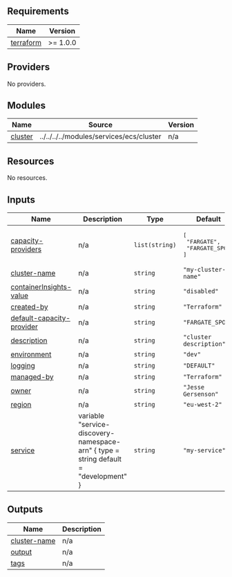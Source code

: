<!-- BEGIN_TF_DOCS -->
## Requirements

| Name | Version |
|------|---------|
| <a name="requirement_terraform"></a> [terraform](#requirement\_terraform) | >= 1.0.0 |

## Providers

No providers.

## Modules

| Name | Source | Version |
|------|--------|---------|
| <a name="module_cluster"></a> [cluster](#module\_cluster) | ../../../../modules/services/ecs/cluster | n/a |

## Resources

No resources.

## Inputs

| Name | Description | Type | Default | Required |
|------|-------------|------|---------|:--------:|
| <a name="input_capacity-providers"></a> [capacity-providers](#input\_capacity-providers) | n/a | `list(string)` | <pre>[<br>  "FARGATE",<br>  "FARGATE_SPOT"<br>]</pre> | no |
| <a name="input_cluster-name"></a> [cluster-name](#input\_cluster-name) | n/a | `string` | `"my-cluster-name"` | no |
| <a name="input_containerInsights-value"></a> [containerInsights-value](#input\_containerInsights-value) | n/a | `string` | `"disabled"` | no |
| <a name="input_created-by"></a> [created-by](#input\_created-by) | n/a | `string` | `"Terraform"` | no |
| <a name="input_default-capacity-provider"></a> [default-capacity-provider](#input\_default-capacity-provider) | n/a | `string` | `"FARGATE_SPOT"` | no |
| <a name="input_description"></a> [description](#input\_description) | n/a | `string` | `"cluster description"` | no |
| <a name="input_environment"></a> [environment](#input\_environment) | n/a | `string` | `"dev"` | no |
| <a name="input_logging"></a> [logging](#input\_logging) | n/a | `string` | `"DEFAULT"` | no |
| <a name="input_managed-by"></a> [managed-by](#input\_managed-by) | n/a | `string` | `"Terraform"` | no |
| <a name="input_owner"></a> [owner](#input\_owner) | n/a | `string` | `"Jesse Gersenson"` | no |
| <a name="input_region"></a> [region](#input\_region) | n/a | `string` | `"eu-west-2"` | no |
| <a name="input_service"></a> [service](#input\_service) | variable "service-discovery-namespace-arn" { type    = string default = "development" } | `string` | `"my-service"` | no |

## Outputs

| Name | Description |
|------|-------------|
| <a name="output_cluster-name"></a> [cluster-name](#output\_cluster-name) | n/a |
| <a name="output_output"></a> [output](#output\_output) | n/a |
| <a name="output_tags"></a> [tags](#output\_tags) | n/a |
<!-- END_TF_DOCS -->